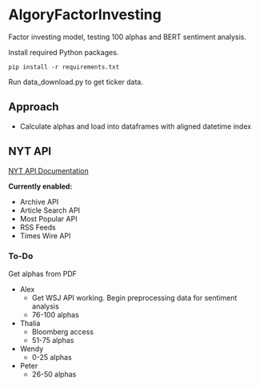 # AlgoryFactorInvesting

Factor investing model, testing 100 alphas and BERT sentiment analysis.

Install required Python packages.

```
pip install -r requirements.txt
```

Run data_download.py to get ticker data.

## Approach

- Calculate alphas and load into dataframes with aligned datetime index

## NYT API

[NYT API Documentation](https://developer.nytimes.com/apis)

**Currently enabled:**

- Archive API
- Article Search API
- Most Popular API
- RSS Feeds
- Times Wire API

### To-Do

Get alphas from PDF

- Alex
  - Get WSJ API working. Begin preprocessing data for sentiment analysis
  - 76-100 alphas
- Thalia
  - Bloomberg access
  - 51-75 alphas
- Wendy
  - 0-25 alphas
- Peter
  - 26-50 alphas

<!--
### Reset .gitignore if it doesn't work

```
git rm -rf --cached .
git add .
```
-->
